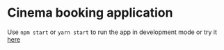 # Cinema booking application

Use `npm start` or `yarn start` to run the app in development mode
or try it [here](https://cinema-booking-omm2.herokuapp.com)
